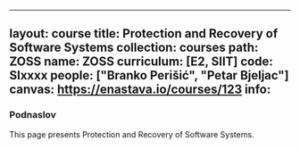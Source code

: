 
---
layout: course
title: Protection and Recovery of Software Systems
collection: courses
path: ZOSS
name: ZOSS
curriculum: [E2, SIIT]
code: SIxxxx
people: ["Branko Perišić", "Petar Bjeljac"]
canvas: https://enastava.io/courses/123
info:
---


### Podnaslov

This page presents Protection and Recovery of Software Systems.
